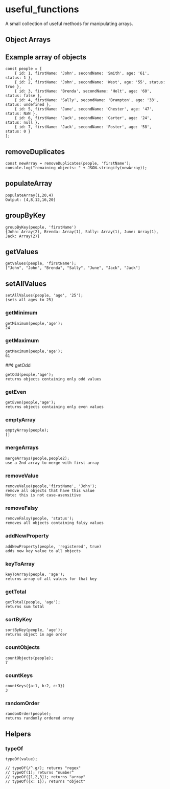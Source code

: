 # useful_functions

A small collection of useful methods for manipulating arrays.

## Object Arrays

## Example array of objects
```
const people = [
    { id: 1, firstName: 'John', secondName: 'Smith', age: '61', status: 1 },
    { id: 2, firstName: 'John', secondName: 'West', age: '55', status: true },
    { id: 3, firstName: 'Brenda', secondName: 'Holt', age: '60', status: false },
    { id: 4, firstName: 'Sally', secondName: 'Brampton', age: '33', status: undefined },
    { id: 5, firstName: 'June', secondName: 'Chester', age: '47', status: NaN },
    { id: 6, firstName: 'Jack', secondName: 'Carter', age: '24', status: null },
    { id: 7, firstName: 'Jack', secondName: 'Foster', age: '58', status: 0 }
];
```

## removeDuplicates
```
const newArray = removeDuplicates(people, 'firstName');
console.log("remaining objects: " + JSON.stringify(newArray));
```

## populateArray
```
populateArray(1,20,4)
Output: [4,8,12,16,20]
```

## groupByKey
```
groupByKey(people, 'firstName')
{John: Array(2), Brenda: Array(1), Sally: Array(1), June: Array(1), Jack: Array(2)}
```

## getValues
```
getValues(people, 'firstName');
["John", "John", "Brenda", "Sally", "June", "Jack", "Jack"]
```

## setAllValues
```
setAllValues(people, 'age', '25');
(sets all ages to 25)
```

### getMinimum
```
getMinimum(people,'age');
24
```

### getMaximum
```
getMaximum(people,'age');
61
```

##¢ getOdd
```
getOdd(people,'age');
returns objects containing only odd values
```

### getEven
```
getEven(people,'age');
returns objects containing only even values
```

### emptyArray
```
emptyArray(people);
[]
```

### mergeArrays
```
mergeArrays(people,people2); 
use a 2nd array to merge with first array
```

### removeValue
```
removeValue(people,'firstName', 'John');
remove all objects that have this value
Note: this is not case-asensitive
```

### removeFalsy
```
removeFalsy(people, 'status');
removes all objects containing falsy values
```

### addNewProperty
```
addNewProperty(people, 'registered', true)
adds new key value to all objects
```

### keyToArray
```
keyToArray(people, 'age');
returns array of all values for that key
```

### getTotal
```
getTotal(people, 'age');
returns sum total
```

### sortByKey
```
sortByKey(people, 'age');
returns object in age order
```

### countObjects
```
countObjects(people);
7
```

### countKeys
```
countKeys({a:1, b:2, c:3})
3
```

### randomOrder
```
randomOrder(people);
returns randomly ordered array
```

## Helpers

### typeOf
```
typeOf(value);

// typeOf(/^.g/); returns "regex"
// typeOf(1); returns "number"
// typeOf([1,2,3]); returns "array"
// typeOf({x: 1}); returns "object"
```



